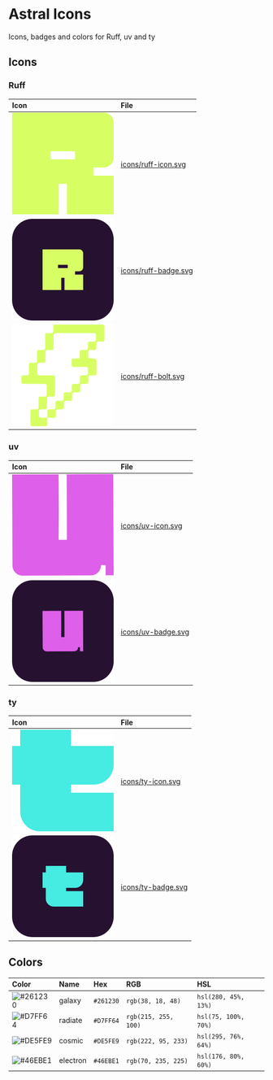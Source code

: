 # Astral Icons

Icons, badges and colors for Ruff, uv and ty

## Icons

### Ruff

| Icon                                | File                                         |
| :---------------------------------- | :------------------------------------------- |
| ![ruff icon](icons/ruff-icon.svg)   | [icons/ruff-icon.svg](icons/ruff-icon.svg)   |
| ![ruff badge](icons/ruff-badge.svg) | [icons/ruff-badge.svg](icons/ruff-badge.svg) |
| ![ruff bolt](icons/ruff-bolt.svg)   | [icons/ruff-bolt.svg](icons/ruff-bolt.svg)   |

### uv

| Icon                            | File                                     |
| :------------------------------ | :--------------------------------------- |
| ![uv icon](icons/uv-icon.svg)   | [icons/uv-icon.svg](icons/uv-icon.svg)   |
| ![uv badge](icons/uv-badge.svg) | [icons/uv-badge.svg](icons/uv-badge.svg) |

### ty

| Icon                            | File                                     |
| :------------------------------ | :--------------------------------------- |
| ![ty icon](icons/ty-icon.svg)   | [icons/ty-icon.svg](icons/ty-icon.svg)   |
| ![ty badge](icons/ty-badge.svg) | [icons/ty-badge.svg](icons/ty-badge.svg) |

## Colors

| Color                                              | Name     | Hex       | RGB                  | HSL                  |
| :------------------------------------------------- | :------- | :-------- | :------------------- | :------------------- |
| ![#261230](https://place-hold.it/32/261230?text=+) | galaxy   | `#261230` | `rgb(38, 18, 48)`    | `hsl(280, 45%, 13%)` |
| ![#D7FF64](https://place-hold.it/32/D7FF64?text=+) | radiate  | `#D7FF64` | `rgb(215, 255, 100)` | `hsl(75, 100%, 70%)` |
| ![#DE5FE9](https://place-hold.it/32/DE5FE9?text=+) | cosmic   | `#DE5FE9` | `rgb(222, 95, 233)`  | `hsl(295, 76%, 64%)` |
| ![#46EBE1](https://place-hold.it/32/46EBE1?text=+) | electron | `#46EBE1` | `rgb(70, 235, 225)`  | `hsl(176, 80%, 60%)` |
